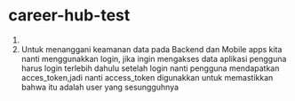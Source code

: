 # career-hub-test
1.
2. Untuk menanggani keamanan data pada Backend dan Mobile apps kita nanti menggunakkan login, jika ingin mengakses data aplikasi pengguna harus login terlebih dahulu setelah login nanti pengguna mendapatkan acces_token,jadi nanti access_token digunakkan untuk memastikkan bahwa itu adalah user yang sesungguhnya
